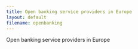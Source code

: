 ```yaml
---
title: Open banking service providers in Europe
layout: default
filename: openbanking
--- 
```

Open banking service providers in Europe

